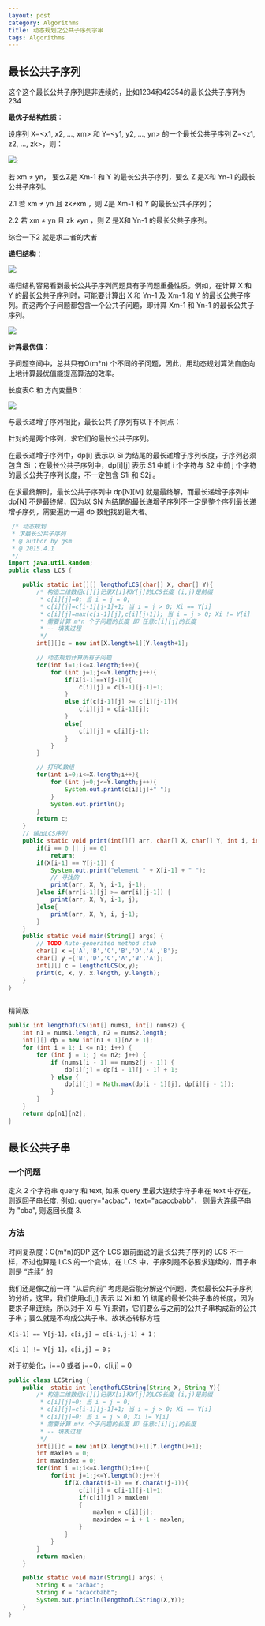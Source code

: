```yaml
---
layout: post
category: Algorithms
title: 动态规划之公共子序列字串
tags: Algorithms
---
```


## 最长公共子序列
这个这个最长公共子序列是非连续的，比如1234和42354的最长公共子序列为234

**最优子结构性质**：

设序列 X=<x1, x2, …, xm> 和 Y=<y1, y2, …, yn> 的一个最长公共子序列 Z=<z1, z2, …, zk>，则：

![](https://sfault-image.b0.upaiyun.com/123/149/1231491115-553993f11229f_articlex);

若 xm ≠ yn， 要么Z是 Xm-1 和 Y 的最长公共子序列，要么 Z 是X和 Yn-1 的最长公共子序列。

2.1 若 xm ≠ yn 且 zk≠xm ，则 Z是 Xm-1 和 Y 的最长公共子序列；

2.2 若 xm ≠ yn 且 zk ≠yn ，则 Z 是X和 Yn-1 的最长公共子序列。

综合一下2 就是求二者的大者

**递归结构**：

![](https://sfault-image.b0.upaiyun.com/385/964/385964881-551ba111f133f_articlex)

递归结构容易看到最长公共子序列问题具有子问题重叠性质。例如，在计算 X 和 Y 的最长公共子序列时，可能要计算出 X 和 Yn-1 及 Xm-1 和 Y 的最长公共子序列。而这两个子问题都包含一个公共子问题，即计算 Xm-1 和 Yn-1 的最长公共子序列。

![](https://sfault-image.b0.upaiyun.com/259/156/2591565259-551ba132e831a_articlex)

**计算最优值**：

子问题空间中，总共只有O(m*n) 个不同的子问题，因此，用动态规划算法自底向上地计算最优值能提高算法的效率。

长度表C 和 方向变量B：

![](https://cdn.jsdelivr.net/gh/mafulong/mdPic@master/images/9951159373e6a86ea46798a2793e9bc6.png)

与最长递增子序列相比，最长公共子序列有以下不同点：

针对的是两个序列，求它们的最长公共子序列。

在最长递增子序列中，dp[i] 表示以 Si 为结尾的最长递增子序列长度，子序列必须包含 Si ；在最长公共子序列中，dp[i][j] 表示 S1 中前 i 个字符与 S2 中前 j 个字符的最长公共子序列长度，不一定包含 S1i 和 S2j 。

在求最终解时，最长公共子序列中 dp[N][M] 就是最终解，而最长递增子序列中 dp[N] 不是最终解，因为以 SN 为结尾的最长递增子序列不一定是整个序列最长递增子序列，需要遍历一遍 dp 数组找到最大者。


```java
 /* 动态规划
 * 求最长公共子序列
 * @ author by gsm
 * @ 2015.4.1
 */
import java.util.Random;
public class LCS {

    public static int[][] lengthofLCS(char[] X, char[] Y){
        /* 构造二维数组c[][]记录X[i]和Y[j]的LCS长度 (i,j)是前缀
         * c[i][j]=0; 当 i = j = 0;
         * c[i][j]=c[i-1][j-1]+1; 当 i = j > 0; Xi == Y[i]
         * c[i][j]=max(c[i-1][j],c[i][j+1]); 当 i = j > 0; Xi != Y[i]
         * 需要计算 m*n 个子问题的长度 即 任意c[i][j]的长度
         * -- 填表过程
         */
        int[][]c = new int[X.length+1][Y.length+1];

        // 动态规划计算所有子问题
        for(int i=1;i<=X.length;i++){
            for (int j=1;j<=Y.length;j++){
                if(X[i-1]==Y[j-1]){
                    c[i][j] = c[i-1][j-1]+1;
                }
                else if(c[i-1][j] >= c[i][j-1]){
                    c[i][j] = c[i-1][j];
                }
                else{
                    c[i][j] = c[i][j-1];
                }
            }
        }

        // 打印C数组
        for(int i=0;i<=X.length;i++){
            for (int j=0;j<=Y.length;j++){
                System.out.print(c[i][j]+" ");
            }
            System.out.println();
        }
        return c;
    }
    // 输出LCS序列
    public static void print(int[][] arr, char[] X, char[] Y, int i, int j) {
        if(i == 0 || j == 0)
            return;
        if(X[i-1] == Y[j-1]) {
            System.out.print("element " + X[i-1] + " ");
            // 寻找的
            print(arr, X, Y, i-1, j-1);
        }else if(arr[i-1][j] >= arr[i][j-1]) {
            print(arr, X, Y, i-1, j);
        }else{
            print(arr, X, Y, i, j-1);
        }
    }
    public static void main(String[] args) {
        // TODO Auto-generated method stub
        char[] x ={'A','B','C','B','D','A','B'}; 
        char[] y ={'B','D','C','A','B','A'}; 
        int[][] c = lengthofLCS(x,y);
        print(c, x, y, x.length, y.length);
    }
}



```


精简版

```java
public int lengthOfLCS(int[] nums1, int[] nums2) {
    int n1 = nums1.length, n2 = nums2.length;
    int[][] dp = new int[n1 + 1][n2 + 1];
    for (int i = 1; i <= n1; i++) {
        for (int j = 1; j <= n2; j++) {
            if (nums1[i - 1] == nums2[j - 1]) {
                dp[i][j] = dp[i - 1][j - 1] + 1;
            } else {
                dp[i][j] = Math.max(dp[i - 1][j], dp[i][j - 1]);
            }
        }
    }
    return dp[n1][n2];
}
```


## 最长公共子串

### 一个问题
定义 2 个字符串 query 和 text, 如果 query 里最大连续字符子串在 text 中存在，则返回子串长度. 例如: query="acbac"，text="acaccbabb"， 则最大连续子串为 "cba", 则返回长度 3.

### 方法
时间复杂度：O(m*n)的DP
这个 LCS 跟前面说的最长公共子序列的 LCS 不一样，不过也算是 LCS 的一个变体，在 LCS 中，子序列是不必要求连续的，而子串则是 “连续” 的

我们还是像之前一样 “从后向前” 考虑是否能分解这个问题，类似最长公共子序列的分析，这里，我们使用c[i,j] 表示 以 Xi 和 Yj 结尾的最长公共子串的长度，因为要求子串连续，所以对于 Xi 与 Yj 来讲，它们要么与之前的公共子串构成新的公共子串；要么就是不构成公共子串。故状态转移方程

    X[i-1] == Y[j-1]，c[i,j] = c[i-1,j-1] + 1；

    X[i-1] != Y[j-1]，c[i,j] = 0；

对于初始化，i==0 或者 j==0，c[i,j] = 0

```java
public class LCString {
    public  static int lengthofLCString(String X, String Y){
        /* 构造二维数组c[][]记录X[i]和Y[j]的LCS长度 (i,j)是前缀
         * c[i][j]=0; 当 i = j = 0;
         * c[i][j]=c[i-1][j-1]+1; 当 i = j > 0; Xi == Y[i]
         * c[i][j]=0; 当 i = j > 0; Xi != Y[i]
         * 需要计算 m*n 个子问题的长度 即 任意c[i][j]的长度
         * -- 填表过程
         */
        int[][]c = new int[X.length()+1][Y.length()+1];
        int maxlen = 0;
        int maxindex = 0;
        for(int i =1;i<=X.length();i++){
            for(int j=1;j<=Y.length();j++){
                if(X.charAt(i-1) == Y.charAt(j-1)){
                    c[i][j] = c[i-1][j-1]+1;
                    if(c[i][j] > maxlen)
                    {
                        maxlen = c[i][j];
                        maxindex = i + 1 - maxlen;
                    }
                }
            }
        }
        return maxlen;
    }

    public static void main(String[] args) {
        String X = "acbac";
        String Y = "acaccbabb";
        System.out.println(lengthofLCString(X,Y)); 
    }
}

```
